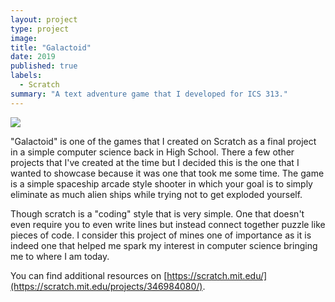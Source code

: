 ```yaml
---
layout: project
type: project
image:
title: "Galactoid"
date: 2019
published: true
labels:
  - Scratch
summary: "A text adventure game that I developed for ICS 313."
---
```


<img class="img-fluid" src="..img/Screenshot 2024-01-18 at 8.51.29 PM.png">

"Galactoid" is one of the games that I created on Scratch as a final project in a simple computer science back in High School. There a few other projects that I've created at the time but I decided this is the one that I wanted to showcase because it was one that took me some time. 
The game is a simple spaceship arcade style shooter in which your goal is to simply eliminate as much alien ships while trying not to get exploded yourself. 

Though scratch is a "coding" style that is very simple. One that doesn't even require you to even write lines but instead connect together puzzle like pieces of code. I consider this project of mines one of importance as it is indeed one that helped me spark my interest in computer science bringing me to where I am today.

You can find additional resources on [https://scratch.mit.edu/](https://scratch.mit.edu/projects/346984080/).

